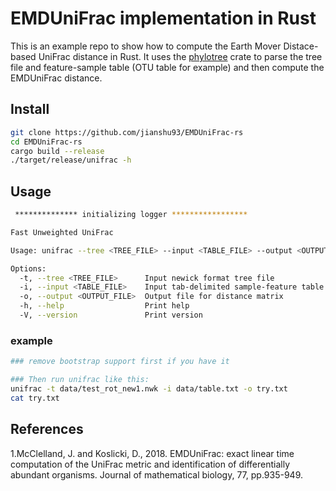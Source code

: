 # EMDUniFrac implementation in Rust

This is an example repo to show how to compute the Earth Mover Distace-based UniFrac distance in Rust. 
It uses the [phylotree](https://github.com/lucblassel/phylotree-rs) crate to parse the tree file and feature-sample table (OTU table for example) and then compute the EMDUniFrac distance.

## Install
```bash
git clone https://github.com/jianshu93/EMDUniFrac-rs
cd EMDUniFrac-rs
cargo build --release
./target/release/unifrac -h
```

## Usage 
```bash
 ************** initializing logger *****************

Fast Unweighted UniFrac

Usage: unifrac --tree <TREE_FILE> --input <TABLE_FILE> --output <OUTPUT_FILE>

Options:
  -t, --tree <TREE_FILE>      Input newick format tree file
  -i, --input <TABLE_FILE>    Input tab-delimited sample-feature table
  -o, --output <OUTPUT_FILE>  Output file for distance matrix
  -h, --help                  Print help
  -V, --version               Print version
```

### example
```bash
### remove bootstrap support first if you have it

### Then run unifrac like this:
unifrac -t data/test_rot_new1.nwk -i data/table.txt -o try.txt
cat try.txt
```

## References
1.McClelland, J. and Koslicki, D., 2018. EMDUniFrac: exact linear time computation of the UniFrac metric and identification of differentially abundant organisms. Journal of mathematical biology, 77, pp.935-949.
